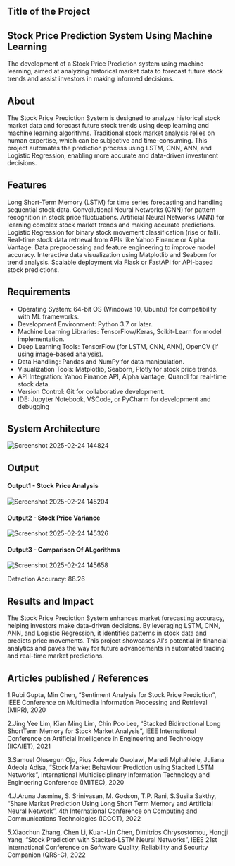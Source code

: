 ## Title of the Project

## Stock Price Prediction System Using Machine Learning
The development of a Stock Price Prediction system using machine learning, 
aimed at analyzing historical market data to forecast future stock trends and assist investors in making informed decisions.
## About
<!--Detailed Description about the project-->
The Stock Price Prediction System is designed to analyze historical stock market data and forecast future stock trends using deep learning and machine learning algorithms. Traditional stock market analysis relies on human expertise, which can be subjective and time-consuming. This project automates the prediction process using LSTM, CNN, ANN, and Logistic Regression, enabling more accurate and data-driven investment decisions.

## Features
<!--List the features of the project as shown below-->
Long Short-Term Memory (LSTM) for time series forecasting and handling sequential stock data.
Convolutional Neural Networks (CNN) for pattern recognition in stock price fluctuations.
Artificial Neural Networks (ANN) for learning complex stock market trends and making accurate predictions.
Logistic Regression for binary stock movement classification (rise or fall).
Real-time stock data retrieval from APIs like Yahoo Finance or Alpha Vantage.
Data preprocessing and feature engineering to improve model accuracy.
Interactive data visualization using Matplotlib and Seaborn for trend analysis.
Scalable deployment via Flask or FastAPI for API-based stock predictions.


## Requirements
<!--List the requirements of the project as shown below-->
* Operating System: 64-bit OS (Windows 10, Ubuntu) for compatibility with ML frameworks.
* Development Environment: Python 3.7 or later.
* Machine Learning Libraries: TensorFlow/Keras, Scikit-Learn for model implementation.
* Deep Learning Tools: TensorFlow (for LSTM, CNN, ANN), OpenCV (if using image-based analysis).
* Data Handling: Pandas and NumPy for data manipulation.
* Visualization Tools: Matplotlib, Seaborn, Plotly for stock price trends.
* API Integration: Yahoo Finance API, Alpha Vantage, Quandl for real-time stock data.
* Version Control: Git for collaborative development.
* IDE: Jupyter Notebook, VSCode, or PyCharm for development and debugging
## System Architecture
<!--Embed the system architecture diagram as shown below-->

![Screenshot 2025-02-24 144824](https://github.com/user-attachments/assets/4df16f9e-a85f-4826-bd92-7f2524a055a9)

## Output

<!--Embed the Output picture at respective places as shown below as shown below-->
#### Output1 - Stock Price Analysis
![Screenshot 2025-02-24 145204](https://github.com/user-attachments/assets/6c4556ce-de0e-4e89-958a-042f9234e4d8)

#### Output2 - Stock Price Variance
![Screenshot 2025-02-24 145326](https://github.com/user-attachments/assets/e9e36906-c38e-4283-9126-444de49412f7)

#### Output3 - Comparison Of ALgorithms
![Screenshot 2025-02-24 145658](https://github.com/user-attachments/assets/923220fb-7680-43be-a0cb-50c8c090b401)

Detection Accuracy: 88.26

## Results and Impact
<!--Give the results and impact as shown below-->
The Stock Price Prediction System enhances market forecasting accuracy, helping investors make data-driven decisions. By leveraging LSTM, CNN, ANN, and Logistic Regression, it identifies patterns in stock data and predicts price movements. This project showcases AI's potential in financial analytics and paves the way for future advancements in automated trading and real-time market predictions. 
## Articles published / References
1.Rubi Gupta, Min Chen, “Sentiment Analysis for Stock Price Prediction”, IEEE Conference on Multimedia Information Processing and Retrieval (MIPR), 2020

2.Jing Yee Lim, Kian Ming Lim, Chin Poo Lee, “Stacked Bidirectional Long ShortTerm Memory for Stock Market Analysis”, IEEE International Conference on Artificial Intelligence in Engineering and Technology (IICAIET), 2021 

3.Samuel Olusegun Ojo, Pius Adewale Owolawi, Maredi Mphahlele, Juliana Adeola Adisa, “Stock Market Behaviour Prediction using Stacked LSTM Networks”, International Multidisciplinary Information Technology and Engineering Conference (IMITEC), 2020 

4.J.Aruna Jasmine, S. Srinivasan, M. Godson, T.P. Rani, S.Susila Sakthy, “Share Market Prediction Using Long Short Term Memory and Artificial Neural Network”, 4th International Conference on Computing and Communications Technologies (ICCCT), 2022

5.Xiaochun Zhang, Chen Li, Kuan-Lin Chen, Dimitrios Chrysostomou, Hongji Yang, “Stock Prediction with Stacked-LSTM Neural Networks”, IEEE 21st International Conference on Software Quality, Reliability and Security Companion (QRS-C), 2022

